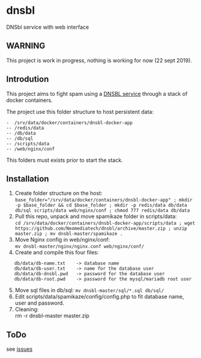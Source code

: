 # dnsbl
DNSbl service with web interface

## WARNING
This project is work in progress, nothing is working for now (22 sept 2019).

## Introdution
This project aims to fight spam using a [DNSBL service](https://en.wikipedia.org/wiki/DNSBL) through a stack of docker containers.

The project use this folder structure to host persistent data:
```
-  /srv/data/docker/containers/dnsbl-docker-app
-- /redis/data
-- /db/data
-- /db/sql
-- /scripts/data
-- /web/nginx/conf
```
This folders must exists prior to start the stack.

## Installation
1. Create folder structure on the host:   
` base_folder="/srv/data/docker/containers/dnsbl-docker-app" ; mkdir -p $base_folder && cd $base_folder ; mkdir -p redis/data db/data db/sql scripts/data web/nginx/conf ; chmod 777 redis/data db/data `   
2. Pull this repo, unpack and move spamikaze folder in scripts/data:   
` cd /srv/data/docker/containers/dnsbl-docker-app/scripts/data ; wget https://github.com/Neomediatech/dnsbl/archive/master.zip ; unzip master.zip ; mv dnsbl-master/spamikaze . `   
3. Move Nginx config in web/nginx/conf:   
` mv dnsbl-master/nginx/nginx.conf web/nginx/conf/ `   
4. Create and compile this four files:   
```
   db/data/db-name.txt    -> database name
   db/data/db-user.txt    -> name for the database user
   db/data/db-dnsbl.pwd   -> password for the database user
   db/data/db-root.pwd    -> password for the mysql/mariadb root user    
```   
5. Move sql files in db/sql:
` mv dnsbl-master/sql/*.sql db/sql/ `   
6. Edit scripts/data/spamikaze/config/config.php to fit database name, user and password.   
16. Cleaning:   
  rm -r dnsbl-master master.zip   

## ToDo
see [issues](https://github.com/Neomediatech/dnsbl/issues?q=is%3Aopen+is%3Aissue+label%3Aenhancement)

